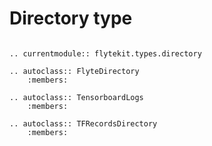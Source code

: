 # Directory type

```{eval-rst}

.. currentmodule:: flytekit.types.directory

.. autoclass:: FlyteDirectory
    :members:

.. autoclass:: TensorboardLogs
    :members:

.. autoclass:: TFRecordsDirectory
    :members:

```